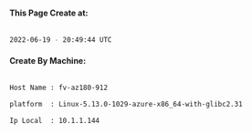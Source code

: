 
   
#### This Page Create at:

```bash

2022-06-19 - 20:49:44 UTC

```

#### Create By Machine:

```bash

Host Name : fv-az180-912

platform  : Linux-5.13.0-1029-azure-x86_64-with-glibc2.31

Ip Local  : 10.1.1.144

```

